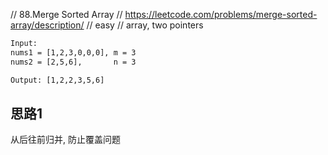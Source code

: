 // 88.Merge Sorted Array
// https://leetcode.com/problems/merge-sorted-array/description/
// easy
// array, two pointers

```html
Input:
nums1 = [1,2,3,0,0,0], m = 3
nums2 = [2,5,6],       n = 3

Output: [1,2,2,3,5,6]
```

## 思路1
从后往前归并, 防止覆盖问题  

